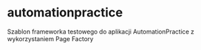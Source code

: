 # automationpractice
Szablon frameworka testowego do aplikacji AutomationPractice z wykorzystaniem Page Factory
